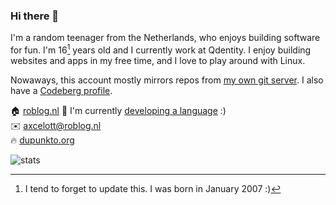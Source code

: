 ### Hi there 👋

I'm a random teenager from the Netherlands, who enjoys building software for fun.
I'm 16[^1] years old and I currently work at Qdentity. I enjoy building websites and
apps in my free time, and I love to play around with Linux.

Nowaways, this account mostly mirrors repos from [my own git server](https://git.dupunkto.org).
I also have a [Codeberg profile](https://codeberg.org/RobinBoers).
 

🏠 [roblog.nl](https://roblog.nl)
🌱 I'm currently [developing a language](https://git.dupunkto.org/grape-lang) :)  
✉️ [axcelott@roblog.nl](mailto:hello+github@geheimesite.nl)     
🔥 [dupunkto.org](https://dupunkto.org)  

![stats](https://github-readme-stats.vercel.app/api?username=RobinBoers&count_private=true&hide_title=true&hide_border=false&show_icons=true)

[^1]: I tend to forget to update this. I was born in January 2007 :)

<!--
**RobinBoers/RobinBoers** is a ✨ _special_ ✨ repository because its `README.md` (this file) appears on your GitHub profile.

Here are some ideas to get you started:

- 🔭 I’m currently working on ...
- 🌱 I’m currently learning ...
- 👯 I’m looking to collaborate on ...
- 🤔 I’m looking for help with ...
- 💬 Ask me about ...
- 📫 How to reach me: ...
- 😄 Pronouns: ...
- ⚡ Fun fact: ...
-->
